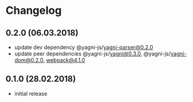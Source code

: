 # Changelog


## 0.2.0 (06.03.2018)

- update dev dependency @yagni-js/yagni-parser@0.2.0
- update peer dependencies @yagni-js/yagni@0.3.0, @yagni-js/yagni-dom@0.2.0,
  webpack@4.1.0


## 0.1.0 (28.02.2018)

- initial release
